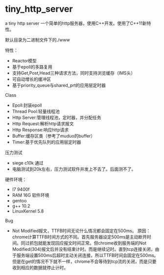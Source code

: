 
# tiny_http_server
a tiny http server
一个简单的http服务器，使用C++开发。使用了C++11新特性。

默认目录为二进制文件下的./www

特性：
 - Reactor模型
 - 基于epoll的多路复用
 - 支持Get,Post,Head三种请求方法，同时支持浏览缓存（IMS头）
 - 可自动增长的缓冲区
 - 基于priority_queue与shared_prt的应用层定时器


Class
- Epoll:封装epoll
- Thread Pool:轻量线程池
- Http Server:管理线程池，定时器，并分配任务
- Http Request:解析http请求报文
- Http Response:响应http请求
- Buffer:缓存区类（参考了muduo的buffer）
- Timer:基于优先队列的应用层定时器

压力测试
- siege c10k 通过
- 电脑测试到20k左右，压力测试软件并发上不去了。后面测不了。

硬件环境：
- I7 9400f
- RAM 16G
软件环境
- gentoo
- g++ 10.2
- LinuxKernel 5.8

Bug
- Not Modified报文，TTFB时间无论什么情况都会固定在500ms。
原因：chrome计算TTFB时间方式的不同。首先服务器设定500ms是主动断开时间。同过抓包就能发现回应报文时间正常。但chrome收到服务端的Not Modified(304)报文后并没有结束计时。而是继续记时。直到tcp连接关闭，由于服务端设置500ms后超时主动关闭连接，所以TTFB时间会固定在500ms。但是在get的情况不下就不一样，chrome不会等待到tcp流的关闭，而是只要收到相应的数据就停止计时。